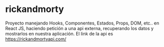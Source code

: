 # rickandmorty
Proyecto manejando Hooks, Componentes, Estados, Props, DOM, etc.. en React JS, haciendo petición a una api externa, recuperando los datos y mostrarlos en nuestra aplicación. El link de la api es https://rickandmortyapi.com/
